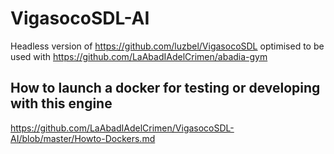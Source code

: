 # VigasocoSDL-AI

Headless version of https://github.com/luzbel/VigasocoSDL optimised to be used with https://github.com/LaAbadIAdelCrimen/abadia-gym

## How to launch a docker for testing or developing with this engine 

https://github.com/LaAbadIAdelCrimen/VigasocoSDL-AI/blob/master/Howto-Dockers.md

